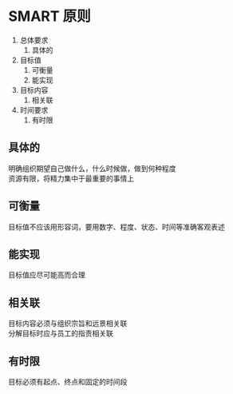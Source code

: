 # SMART 原则

1. 总体要求
   1. 具体的
2. 目标值
   1. 可衡量
   2. 能实现
3. 目标内容
   1. 相关联
4. 时间要求
   1. 有时限

## 具体的

明确组织期望自己做什么，什么时候做，做到何种程度  
资源有限，将精力集中于最重要的事情上

## 可衡量

目标值不应该用形容词，要用数字、程度、状态、时间等准确客观表述

## 能实现

目标值应尽可能高而合理

## 相关联

目标内容必须与组织宗旨和远景相关联  
分解目标时应与员工的指责相关联

## 有时限

目标必须有起点、终点和固定的时间段
